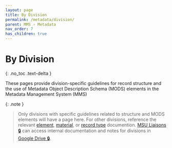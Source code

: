 ```yaml
---
layout: page
title: By Division
permalink: /metadata/division/
parent: MMS › Metadata
nav_order: 7
has_children: true
---
```


# By Division
{: .no_toc .text-delta }

These pages provide division-specific guidelines for record structure and the use of Metadata Object Description Schema (MODS) elements in the Metadata Management System (MMS)

{: .note }
> Only divisions with specific guidelines related to structure and MODS elements will have a page here. For other divisions, reference the relevant [element](/metadata/element/), [material](/metadata/material/), or [record type](/metadata/record-type/) documention. [MSU Liaisons 🔒](https://docs.google.com/spreadsheets/d/1P-YDJigon640fTCLP4Ig4-zmzqrX88v5M24ShuxFNVY/edit?gid=0) can access internal documentation and notes for divisions in [Google Drive 🔒](https://drive.google.com/drive/folders/11CNP5WUifNH2diH-GMfvW3Zd32YK7uw0).